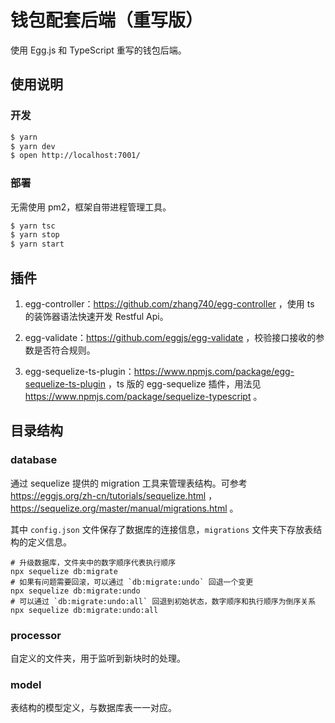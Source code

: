 # 钱包配套后端（重写版）

使用 Egg.js 和 TypeScript 重写的钱包后端。

## 使用说明

### 开发

```bash
$ yarn
$ yarn dev
$ open http://localhost:7001/
```

### 部署

无需使用 pm2，框架自带进程管理工具。

```bash
$ yarn tsc
$ yarn stop
$ yarn start
```

## 插件

1. egg-controller：https://github.com/zhang740/egg-controller ，使用 ts 的装饰器语法快速开发 Restful Api。

2. egg-validate：https://github.com/eggjs/egg-validate ，校验接口接收的参数是否符合规则。

3. egg-sequelize-ts-plugin：https://www.npmjs.com/package/egg-sequelize-ts-plugin ，ts 版的 egg-sequelize 插件，用法见 https://www.npmjs.com/package/sequelize-typescript 。

## 目录结构

### database

通过 sequelize 提供的 migration 工具来管理表结构。可参考 https://eggjs.org/zh-cn/tutorials/sequelize.html ，https://sequelize.org/master/manual/migrations.html 。

其中 `config.json` 文件保存了数据库的连接信息，`migrations` 文件夹下存放表结构的定义信息。

```
# 升级数据库，文件夹中的数字顺序代表执行顺序
npx sequelize db:migrate
# 如果有问题需要回滚，可以通过 `db:migrate:undo` 回退一个变更
npx sequelize db:migrate:undo
# 可以通过 `db:migrate:undo:all` 回退到初始状态，数字顺序和执行顺序为倒序关系
npx sequelize db:migrate:undo:all
```

### processor

自定义的文件夹，用于监听到新块时的处理。

### model

表结构的模型定义，与数据库表一一对应。
